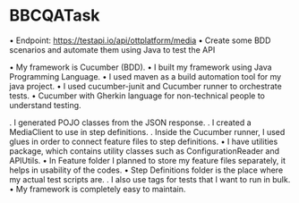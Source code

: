 # BBCQATask

•             Endpoint: https://testapi.io/api/ottplatform/media
•             Create some BDD scenarios and automate them using Java to test the API


• My framework is Cucumber (BDD).
•	I built my framework using Java Programming Language.
•	I used maven as a build automation tool for my java project.
•	I used cucumber-junit and Cucumber runner to orchestrate tests.
•	Cucumber with Gherkin language for non-technical people to understand testing. 

. I generated POJO classes from the JSON response.
. I created a MediaClient to use in step definitions.
. Inside the Cucumber runner, I used glues in order to connect feature files to step definitions.
•	I have utilities package, which contains utility classes such as ConfigurationReader and APIUtils.
•	In Feature folder I planned to store my feature files separately, it helps in usability of the codes.
•	Step Definitions folder is the place where my actual test scripts are.
. I also use tags for tests that I want to run in bulk.
•	My framework is completely easy to maintain.
